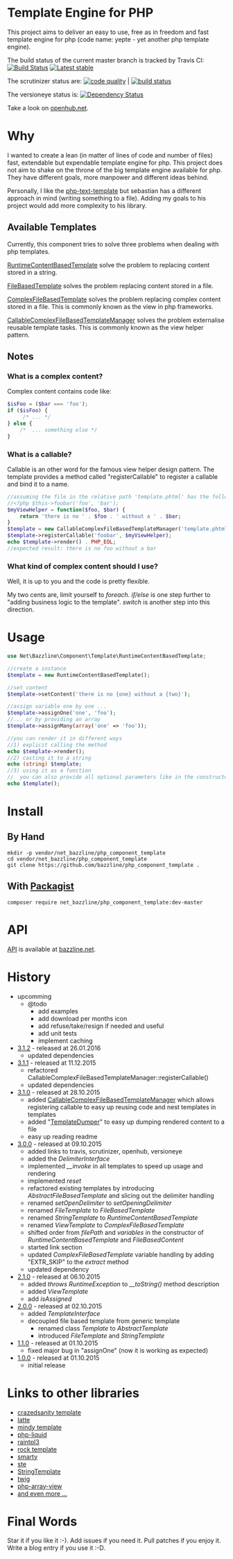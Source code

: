 # Template Engine for PHP

This project aims to deliver an easy to use, free as in freedom and fast template engine for php (code name: yepte - yet another php template engine).

The build status of the current master branch is tracked by Travis CI:
[![Build Status](https://travis-ci.org/bazzline/php_component_template.png?branch=master)](http://travis-ci.org/bazzline/php_component_template)
[![Latest stable](https://img.shields.io/packagist/v/net_bazzline/php_component_template.svg)](https://packagist.org/packages/net_bazzline/php_component_template)

The scrutinizer status are:
[![code quality](https://scrutinizer-ci.com/g/bazzline/php_component_template/badges/quality-score.png?b=master)](https://scrutinizer-ci.com/g/bazzline/php_component_template/) | [![build status](https://scrutinizer-ci.com/g/bazzline/php_component_template/badges/build.png?b=master)](https://scrutinizer-ci.com/g/bazzline/php_component_template/)

The versioneye status is:
[![Dependency Status](https://www.versioneye.com/user/projects/56181f0cb06d5000090013f9/badge.svg?style=flat)](https://www.versioneye.com/user/projects/56181f0cb06d5000090013f9)

Take a look on [openhub.net](https://www.openhub.net/p/php_component_template).

# Why

I wanted to create a lean (in matter of lines of code and number of files) fast, extendable but expendable template engine for php.
This project does not aim to shake on the throne of the big template engine available for php. They have different goals, more manpower and different ideas behind.

Personally, I like the [php-text-template](https://github.com/sebastianbergmann/php-text-template) but sebastian has a different approach in mind (writing something to a file). Adding my goals to his project would add more complexity to his library.

## Available Templates

Currently, this component tries to solve three problems when dealing with php templates.

[RuntimeContentBasedTemplate](https://github.com/bazzline/php_component_template/blob/master/source/Net/Bazzline/Component/Template/RuntimeContentBasedTemplate.php) solve the problem to replacing content stored in a string.

[FileBasedTemplate](https://github.com/bazzline/php_component_template/blob/master/source/Net/Bazzline/Component/Template/FileBasedTemplate.php) solves the problem replacing content stored in a file.

[ComplexFileBasedTemplate](https://github.com/bazzline/php_component_template/blob/master/source/Net/Bazzline/Component/Template/ComplexFileBasedTemplate.php) solves the problem replacing complex content stored in a file. This is commonly known as the view in php frameworks.

[CallableComplexFileBasedTemplateManager](https://github.com/bazzline/php_component_template/blob/master/source/Net/Bazzline/Component/Template/CallableComplexFileBasedTemplateManager.php) solves the problem externalise reusable template tasks. This is commonly known as the view helper pattern.

## Notes

### What is a complex content?

Complex content contains code like:

```php
$isFoo = ($bar === 'foo');
if ($isFoo) {
     /* ... */ 
} else { 
    /*  ... something else */ 
}
```

### What is a callable?

Callable is an other word for the famous view helper design pattern.
The template provides a method called "registerCallable" to register a callable and bind it to a name.

```php
//assuming the file in the relative path 'template.phtml' has the following content
//<?php $this->foobar('foo', 'bar');
$myViewHelper = function($foo, $bar) {
    return 'there is no ' . $foo . ' without a ' . $bar;
}
$template = new CallableComplexFileBasedTemplateManager('template.phtml');
$template->registerCallable('foobar', $myViewHelper);
echo $template->render() . PHP_EOL;
//expected result: there is no foo without a bar
```

### What kind of complex content should I use?

Well, it is up to you and the code is pretty flexible.

My two cents are, limit yourself to *foreach*. *if/else* is one step further to "adding business logic to the template". *switch* is another step into this direction.

# Usage

```php
use Net\Bazzline\Component\Template\RuntimeContentBasedTemplate;

//create a instance
$template = new RuntimeContentBasedTemplate();

//set content
$template->setContent('there is no {one} without a {two}');

//assign variable one by one ...
$template->assignOne('one', 'foo');
//... or by providing an array
$template->assignMany(array('one' => 'foo'));

//you can render it in different ways
//1) explicit calling the method
echo $template->render();
//2) casting it to a string
echo (string) $template;
//3) using it as a function
//  you can also provide all optional parameters like in the constructor
echo $template();
```

# Install

## By Hand

```
mkdir -p vendor/net_bazzline/php_component_template
cd vendor/net_bazzline/php_component_template
git clone https://github.com/bazzline/php_component_template .
```

## With [Packagist](https://packagist.org/packages/net_bazzline/php_component_template)

```
composer require net_bazzline/php_component_template:dev-master
```

# API

[API](http://www.bazzline.net/a9ecef3b441a70ebebc0488a427c61fac06cd3aa/index.html) is available at [bazzline.net](http://www.bazzline.net).

# History

* upcomming
    * @todo
        * add examples
        * add download per months icon
        * add refuse/take/resign if needed and useful
        * add unit tests
        * implement caching
* [3.1.2](https://github.com/bazzline/php_component_template/tree/3.1.2) - released at 26.01.2016
    * updated dependencies
* [3.1.1](https://github.com/bazzline/php_component_template/tree/3.1.1) - released at 11.12.2015
    * refactored CallableComplexFileBasedTemplateManager::registerCallable()
    * updated dependencies
* [3.1.0](https://github.com/bazzline/php_component_template/tree/3.1.0) - released at 28.10.2015
    * added [CallableComplexFileBasedTemplateManager](https://github.com/bazzline/php_component_template/blob/3.1.0/source/Net/Bazzline/Component/Template/CallableComplexFileBasedTemplateManager.php) which allows registering callable to easy up reusing code and nest templates in templates
    * added "[TemplateDumper](https://github.com/bazzline/php_component_template/blob/3.1.0/source/Net/Bazzline/Component/Template/TemplateDumper.php)" to easy up dumping rendered content to a file
    * easy up reading readme
* [3.0.0](https://github.com/bazzline/php_component_template/tree/3.0.0) - released at 09.10.2015
    * added links to travis, scrutinizer, openhub, versioneye
    * added the *DelimiterInterface*
    * implemented *__invoke* in all templates to speed up usage and rendering
    * implemented *reset*
    * refactored existing templates by introducing *AbstractFileBasedTemplate* and slicing out the delimiter handling
    * renamed *setOpenDelimiter* to *setOpeningDelimiter*
    * renamed *FileTemplate* to *FileBasedTemplate*
    * renamed *StringTemplate* to *RuntimeContentBasedTemplate*
    * renamed *ViewTemplate* to *ComplexFileBasedTemplate*
    * shifted order from *filePath* and *variables* in the constructor of *RuntimeContentBasedTemplate* and *FileBasedContent*
    * started link section
    * updated *ComplexFileBasedTemplate* variable handling by adding "EXTR_SKIP" to the *extract* method
    * updated dependency
* [2.1.0](https://github.com/bazzline/php_component_template/tree/2.1.0) - released at 06.10.2015
    * added *throws RuntimeException* to *__toString()* method description
    * added *ViewTemplate*
    * add *isAssigned*
* [2.0.0](https://github.com/bazzline/php_component_template/tree/2.0.0) - released at 02.10.2015
    * added *TemplateInterface*
    * decoupled file based template from generic template
        * renamed class *Template* to *AbstractTemplate*
        * introduced *FileTemplate* and *StringTemplate*
* [1.1.0](https://github.com/bazzline/php_component_template/tree/1.1.0) - released at 01.10.2015
    * fixed major bug in "assignOne" (now it is working as expected)
* [1.0.0](https://github.com/bazzline/php_component_template/tree/1.0.0) - released at 01.10.2015
    * initial release 

# Links to other libraries

* [crazedsanity template](https://github.com/crazedsanity/template)
* [latte](https://github.com/nette/latte)
* [mindy template](https://github.com/studio107/Mindy_Template)
* [php-liquid](https://github.com/harrydeluxe/php-liquid)
* [raintpl3](https://github.com/rainphp/raintpl3)
* [rock template](https://github.com/romeOz/rock-template)
* [smarty](https://github.com/smarty-php/smarty)
* [ste](https://github.com/SugiPHP/STE)
* [StringTemplate](https://github.com/nicmart/StringTemplate)
* [twig](https://github.com/memio/twig-template-engine)
* [php-array-view](https://github.com/huytbt/php-array-view)
* [and even more ...](https://packagist.org/search/?search_query%5Bquery%5D=template+engine)

# Final Words

Star it if you like it :-). Add issues if you need it. Pull patches if you enjoy it. Write a blog entry if you use it :-D.
